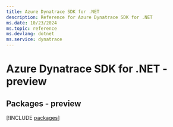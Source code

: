 ```yaml
---
title: Azure Dynatrace SDK for .NET
description: Reference for Azure Dynatrace SDK for .NET
ms.date: 10/23/2024
ms.topic: reference
ms.devlang: dotnet
ms.service: dynatrace
---
```

# Azure Dynatrace SDK for .NET - preview
## Packages - preview
[!INCLUDE [packages](dynatrace-index.md)]